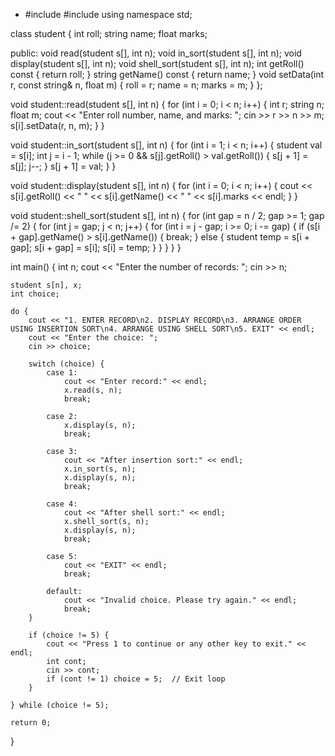 - #include <iostream>
#include <string>
using namespace std;

class student {
    int roll;
    string name;
    float marks;

public:
    void read(student s[], int n);
    void in_sort(student s[], int n);
    void display(student s[], int n);
    void shell_sort(student s[], int n);
    int getRoll() const { return roll; }
    string getName() const { return name; }
    void setData(int r, const string& n, float m) {
        roll = r;
        name = n;
        marks = m;
    }
};

void student::read(student s[], int n) {
    for (int i = 0; i < n; i++) {
        int r;
        string n;
        float m;
        cout << "Enter roll number, name, and marks: ";
        cin >> r >> n >> m;
        s[i].setData(r, n, m);
    }
}

void student::in_sort(student s[], int n) {
    for (int i = 1; i < n; i++) {
        student val = s[i];
        int j = i - 1;
        while (j >= 0 && s[j].getRoll() > val.getRoll()) {
            s[j + 1] = s[j];
            j--;
        }
        s[j + 1] = val;
    }
}

void student::display(student s[], int n) {
    for (int i = 0; i < n; i++) {
        cout << s[i].getRoll() << " " << s[i].getName() << " " << s[i].marks << endl;
    }
}

void student::shell_sort(student s[], int n) {
    for (int gap = n / 2; gap >= 1; gap /= 2) {
        for (int j = gap; j < n; j++) {
            for (int i = j - gap; i >= 0; i -= gap) {
                if (s[i + gap].getName() > s[i].getName()) {
                    break;
                } else {
                    student temp = s[i + gap];
                    s[i + gap] = s[i];
                    s[i] = temp;
                }
            }
        }
    }
}

int main() {
    int n;
    cout << "Enter the number of records: ";
    cin >> n;

    student s[n], x;
    int choice;

    do {
        cout << "1. ENTER RECORD\n2. DISPLAY RECORD\n3. ARRANGE ORDER USING INSERTION SORT\n4. ARRANGE USING SHELL SORT\n5. EXIT" << endl;
        cout << "Enter the choice: ";
        cin >> choice;

        switch (choice) {
            case 1:
                cout << "Enter record:" << endl;
                x.read(s, n);
                break;

            case 2:
                x.display(s, n);
                break;

            case 3:
                cout << "After insertion sort:" << endl;
                x.in_sort(s, n);
                x.display(s, n);
                break;

            case 4:
                cout << "After shell sort:" << endl;
                x.shell_sort(s, n);
                x.display(s, n);
                break;

            case 5:
                cout << "EXIT" << endl;
                break;

            default:
                cout << "Invalid choice. Please try again." << endl;
                break;
        }

        if (choice != 5) {
            cout << "Press 1 to continue or any other key to exit." << endl;
            int cont;
            cin >> cont;
            if (cont != 1) choice = 5;  // Exit loop
        }

    } while (choice != 5);

    return 0;
}

